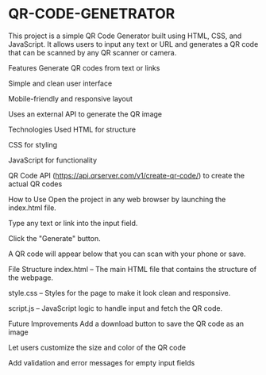 # QR-CODE-GENETRATOR
This project is a simple QR Code Generator built using HTML, CSS, and JavaScript. It allows users to input any text or URL and generates a QR code that can be scanned by any QR scanner or camera.

Features
Generate QR codes from text or links

Simple and clean user interface

Mobile-friendly and responsive layout

Uses an external API to generate the QR image

Technologies Used
HTML for structure

CSS for styling

JavaScript for functionality

QR Code API (https://api.qrserver.com/v1/create-qr-code/) to create the actual QR codes

How to Use
Open the project in any web browser by launching the index.html file.

Type any text or link into the input field.

Click the "Generate" button.

A QR code will appear below that you can scan with your phone or save.

File Structure
index.html – The main HTML file that contains the structure of the webpage.

style.css – Styles for the page to make it look clean and responsive.

script.js – JavaScript logic to handle input and fetch the QR code.

Future Improvements
Add a download button to save the QR code as an image

Let users customize the size and color of the QR code

Add validation and error messages for empty input fields

